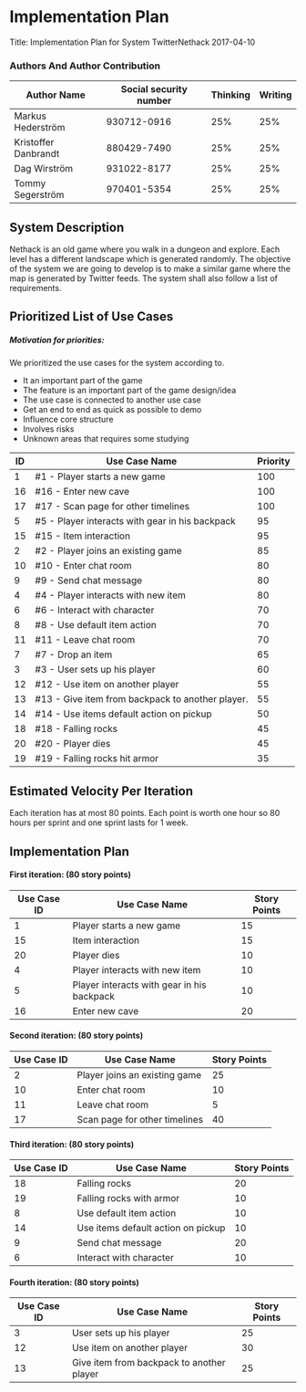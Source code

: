 # Implementation Plan

Title: Implementation Plan for System TwitterNethack
2017-04-10

### Authors And Author Contribution

| Author Name	          | Social security number	| Thinking	 | Writing	|
| -------------         |------------------------	| ---------- |--------- |
|Markus Hederström      | 930712-0916 		        |   25% 	   |	     25%|
|Kristoffer Danbrandt   | 880429-7490      		    |   25% 	   |		   25%|
|Dag Wirström           | 931022-8177      		    |   25% 	   |		   25%|
|Tommy Segerström       | 970401-5354      		    |   25% 	   |		   25%|


## System Description
Nethack is an old game where you walk in a dungeon and explore. Each level has a different landscape which is generated randomly. The objective of the system we are going to develop is to make a similar game where the map is generated by Twitter feeds. The system shall also follow a list of requirements.

## Prioritized List of Use Cases
##### Motivation for priorities:
We prioritized the use cases for the system according to.

* It an important part of the game
* The feature is an important part of the game design/idea
* The use case is connected to another use case
* Get an end to end as quick as possible to demo
* Influence core structure
* Involves risks
* Unknown areas that requires some studying

|ID	          | Use Case Name	                                          | Priority  |
| ------------|---------------------------------------------------------| --------- |
|     1       |    #1 - Player starts a new game                        |    100    |
|     16      |    #16 - Enter new cave                                 |    100    |
|     17      |    #17 - Scan page for other timelines                  |    100    |
|     5       |    #5 - Player interacts with gear in his backpack      |    95     |
|     15      |    #15 - Item interaction                               |    95     |
|     2       |    #2 - Player joins an existing game                   |    85     |
|     10      |    #10 - Enter chat room                                |    80     |
|     9       |    #9 - Send chat message                               |    80     |
|     4       |    #4 - Player interacts with new item                  |    80     |
|     6       |    #6 - Interact with character                         |    70     |
|     8       |    #8 - Use default item action                         |    70     |
|     11      |    #11 - Leave chat room                                |    70     |
|     7       |    #7 - Drop an item                                    |    65     |
|     3       |    #3 - User sets up his player                         |    60     |
|     12      |    #12 - Use item on another player                     |    55     |
|     13      |    #13 - Give item from backpack to another player.     |    55     |
|     14      |    #14 - Use items default action on pickup             |    50     |
|     18      |    #18 - Falling rocks                                  |    45     |
|     20      |    #20 - Player dies                                    |    45     |
|     19      |    #19 - Falling rocks hit armor                        |    35     |


## Estimated Velocity Per Iteration
Each iteration has at most 80 points. Each point is worth one hour so 80 hours per sprint and one sprint lasts for 1 week.

## Implementation Plan

#### First iteration: (80 story points)

| Use Case ID  | Use Case Name	                                          | Story Points  |
| -------------|----------------------------------------------------------| ------------- |
|     1        |    Player starts a new game                              |      15       |
|     15       |    Item interaction                                      |      15       |
|     20       |    Player dies                                           |      10       |
|     4        |    Player interacts with new item                        |      10       |
|     5        |    Player interacts with gear in his backpack            |      10       |
|     16       |    Enter new cave                                        |      20       |

#### Second iteration: (80 story points)

| Use Case ID  | Use Case Name	                                          | Story Points  |
| -------------|----------------------------------------------------------| ------------- |
|     2        |    Player joins an existing game                         |      25       |
|     10       |    Enter chat room                                       |      10       |
|     11       |    Leave chat room                                       |      5        |
|     17       |    Scan page for other timelines                         |      40       |

#### Third iteration: (80 story points)

| Use Case ID  | Use Case Name	                                          | Story Points  |
| -------------|----------------------------------------------------------| ------------- |
|     18       |    Falling rocks                                         |      20       |
|     19       |    Falling rocks with armor                              |      10       |
|     8        |    Use default item action                               |      10       |
|     14       |    Use items default action on pickup                    |      10       |
|     9        |    Send chat message                                     |      20       |
|     6        |    Interact with character                               |      10       |

#### Fourth iteration: (80 story points)

| Use Case ID  | Use Case Name	                                          | Story Points  |
| -------------|----------------------------------------------------------| ------------- |
|     3        |    User sets up his player                               |      25       |
|     12       |    Use item on another player                            |      30       |
|     13       |    Give item from backpack to another player             |      25       |
